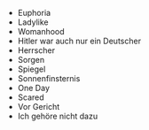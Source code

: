 
- Euphoria
- Ladylike
- Womanhood
- Hitler war auch nur ein Deutscher
- Herrscher
- Sorgen
- Spiegel
- Sonnenfinsternis
- One Day
- Scared
- Vor Gericht
- Ich gehöre nicht dazu

